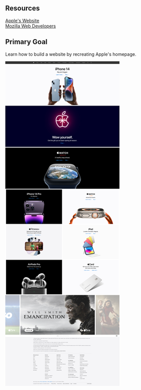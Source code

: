 ## Resources
[Apple's Website](https://www.apple.com/)<br>
[Mozilla Web Developers](https://developer.mozilla.org/en-US/docs/Web/HTML/Element)

## Primary Goal
Learn how to build a website by recreating Apple's homepage.

![Apple website screenshot](./full-apple-website.png)

